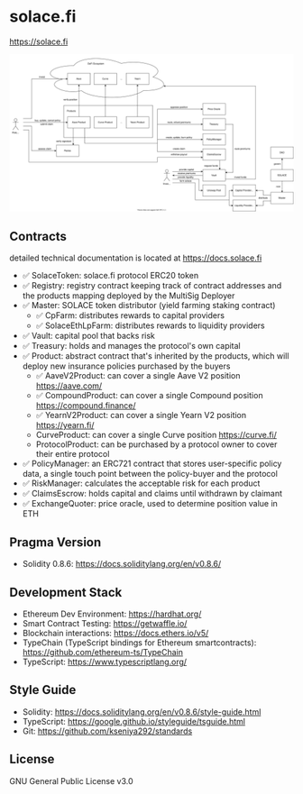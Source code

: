 # solace.fi
https://solace.fi

![architecture](tech-arch.svg)

## Contracts
detailed technical documentation is located at https://docs.solace.fi
* :white_check_mark: SolaceToken: solace.fi protocol ERC20 token
* :white_check_mark: Registry: registry contract keeping track of contract addresses and the products mapping deployed by the MultiSig Deployer
* :white_check_mark: Master: SOLACE token distributor (yield farming staking contract)
  * :white_check_mark: CpFarm: distributes rewards to capital providers
  * :white_check_mark: SolaceEthLpFarm: distributes rewards to liquidity providers
* :white_check_mark: Vault: capital pool that backs risk
* :white_check_mark: Treasury: holds and manages the protocol's own capital
* :white_check_mark: Product: abstract contract that's inherited by the products, which will deploy new insurance policies purchased by the buyers
  * :white_check_mark: AaveV2Product: can cover a single Aave V2 position https://aave.com/
  * :white_check_mark: CompoundProduct: can cover a single Compound position https://compound.finance/
  * :white_check_mark: YearnV2Product: can cover a single Yearn V2 position https://yearn.fi/
  * CurveProduct: can cover a single Curve position https://curve.fi/
  * ProtocolProduct: can be purchased by a protocol owner to cover their entire protocol
* :white_check_mark: PolicyManager: an ERC721 contract that stores user-specific policy data, a single touch point between the policy-buyer and the protocol
* :white_check_mark: RiskManager: calculates the acceptable risk for each product
* :white_check_mark: ClaimsEscrow: holds capital and claims until withdrawn by claimant
* :white_check_mark: ExchangeQuoter: price oracle, used to determine position value in ETH

## Pragma Version
* Solidity 0.8.6: https://docs.soliditylang.org/en/v0.8.6/

## Development Stack
* Ethereum Dev Environment: https://hardhat.org/
* Smart Contract Testing: https://getwaffle.io/
* Blockchain interactions: https://docs.ethers.io/v5/
* TypeChain (TypeScript bindings for Ethereum smartcontracts): https://github.com/ethereum-ts/TypeChain
* TypeScript: https://www.typescriptlang.org/

## Style Guide
* Solidity: https://docs.soliditylang.org/en/v0.8.6/style-guide.html
* TypeScript: https://google.github.io/styleguide/tsguide.html
* Git: https://github.com/kseniya292/standards

## License
GNU General Public License v3.0
